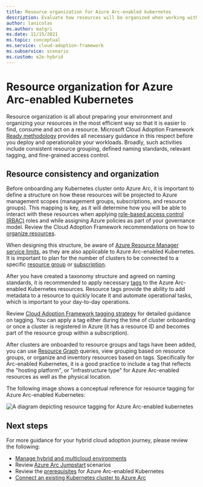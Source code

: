 ```yaml
---
title: Resource organization for Azure Arc-enabled kubernetes
description: Evaluate how resources will be organized when working with Azure Arc-enabled kubernetes
author: lanicolas
ms.author: matgri
ms.date: 11/15/2021
ms.topic: conceptual
ms.service: cloud-adoption-framework
ms.subservice: scenario
ms.custom: e2e-hybrid
---
```


# Resource organization for Azure Arc-enabled Kubernetes

Resource organization is all about preparing your environment and organizing your resources in the most efficient way so that it is easier to find, consume and act on a resource. Microsoft Cloud Adoption Framework [Ready methodology](/azure/cloud-adoption-framework/ready/) provides all necessary guidance in this respect before you deploy and operationalize your workloads. Broadly, such activities include consistent resource grouping, defined naming standards, relevant tagging, and fine-grained access control.

## Resource consistency and organization

Before onboarding any Kubernetes cluster onto Azure Arc, it is important to define a structure on how these resources will be projected to Azure management scopes (management groups, subscriptions, and resource groups). This mapping is key, as it will determine how you will be able to interact with these resources when applying [role-based access control (RBAC)](/azure/active-directory/roles/best-practices) roles and while assigning Azure policies as part of your governance model. Review the Cloud Adoption Framework recommendations on how to [organize resources](/azure/cloud-adoption-framework/ready/azure-setup-guide/organize-resources?tabs=AzureManagementGroupsAndHierarchy).

When designing this structure, be aware of [Azure Resource Manager service limits](/azure/azure-resource-manager/management/azure-subscription-service-limits), as they are also applicable to Azure Arc-enabled Kubernetes. It is important to plan for the number of clusters to be connected to a specific [resource group](/azure/azure-resource-manager/management/azure-subscription-service-limits#resource-group-limits) or [subscription](/azure/azure-resource-manager/management/azure-subscription-service-limits#azure-kubernetes-service-limits).

After you have created a taxonomy structure and agreed on naming standards, it is recommended to apply necessary [tags](/azure/cloud-adoption-framework/manage/hybrid/server/best-practices/arc-inventory-tagging) to the Azure Arc-enabled Kubernetes resources. Resource tags provide the ability to add metadata to a resource to quickly locate it and automate operational tasks, which is important to your day-to-day operations. 

Review [Cloud Adoption Framework tagging strategy](/azure/cloud-adoption-framework/ready/azure-best-practices/naming-and-tagging) for detailed guidance on tagging. You can apply a tag either during the time of cluster onboarding or once a cluster is registered in Azure (it has a resource ID and becomes part of the resource group within a subscription). 

After clusters are onboarded to resource groups and tags have been added, you can use [Resource Graph](https://docs.microsoft.com/azure/governance/resource-graph/overview#:~:text=Azure%20Resource%20Graph%20is%20a,can%20effectively%20govern%20your%20environment.) queries, view grouping based on resource groups, or organize and inventory resources based on tags. Specifically for Arc-enabled Kubernetes, it is a good practice to include a tag that reflects the "hosting platform", or 
"infrastructure type" for Azure Arc-enabled resources as well as the physical location.

The following image shows a conceptual reference for resource tagging for Azure Arc-enabled Kubernetes:

![A diagram depicting resource tagging for Azure Arc-enabled kubernetes](./media/arc-enabled-kubernetes-resource-tagging.svg)

## Next steps

For more guidance for your hybrid cloud adoption journey, please review the following:

- [Manage hybrid and multicloud environments](/azure/cloud-adoption-framework/scenarios/hybrid/manage)
- Review [Azure Arc Jumpstart](https://azurearcjumpstart.io/azure_arc_jumpstart/azure_arc_k8s/day2/) scenarios
- Review the [prerequisites](/azure/azure-arc/kubernetes/quickstart-connect-cluster?tabs=azure-cli#prerequisites) for Azure Arc-enabled Kubernetes
- [Connect an existing Kubernetes cluster to Azure Arc](/azure/azure-arc/kubernetes/quickstart-connect-cluster?tabs=azure-cli)
